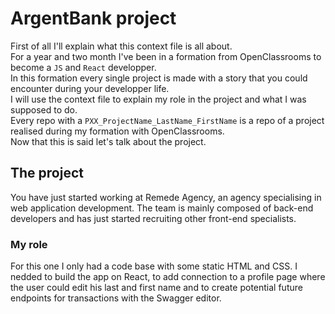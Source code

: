 # ArgentBank project

First of all I'll explain what this context file is all about. <br />
For a year and two month I've been in a formation from OpenClassrooms to become a `JS` and `React` developper. <br />
In this formation every single project is made with a story that you could encounter during your developper life. <br />
I will use the context file to explain my role in the project and what I was supposed to do. <br />
Every repo with a `PXX_ProjectName_LastName_FirstName` is a repo of a project realised during my formation with OpenClassrooms. <br />
Now that this is said let's talk about the project. <br />

## The project

You have just started working at Remede Agency, an agency specialising in web application development. The team is mainly composed of back-end developers and has just started recruiting other front-end specialists.

### My role

For this one I only had a code base with some static HTML and CSS. I nedded to build the app on React, to add connection to a profile page where the user could edit his last and first name and to create potential future endpoints for transactions with the Swagger editor.
